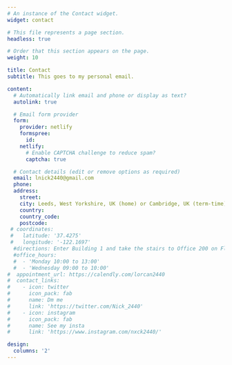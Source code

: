 ```yaml
---
# An instance of the Contact widget.
widget: contact

# This file represents a page section.
headless: true

# Order that this section appears on the page.
weight: 10

title: Contact
subtitle: This goes to my personal email.

content:
  # Automatically link email and phone or display as text?
  autolink: true

  # Email form provider
  form:
    provider: netlify
    formspree:
      id:
    netlify:
      # Enable CAPTCHA challenge to reduce spam?
      captcha: true

  # Contact details (edit or remove options as required)
  email: lnick2440@gmail.com
  phone:
  address:
    street:
    city: Leeds, West Yorkshire, UK (home) or Cambridge, UK (term-time)
    country:
    country_code:
    postcode: 
 # coordinates:
 #   latitude: '37.4275'
 #   longitude: '-122.1697'
  #directions: Enter Building 1 and take the stairs to Office 200 on Floor 2
  #office_hours:
  #  - 'Monday 10:00 to 13:00'
  #  - 'Wednesday 09:00 to 10:00'
#  appointment_url: https://calendly.com/lorcan2440
#  contact_links:
#    - icon: twitter
#      icon_pack: fab
#      name: Dm me
#      link: 'https://twitter.com/Nick_2440'
#    - icon: instagram
#      icon_pack: fab
#      name: See my insta
#      link: 'https://www.instagram.com/nxck2440/'

design:
  columns: '2'
---
```

